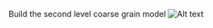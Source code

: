 Build the second level coarse grain model
![Alt text](https://github.com/wechyu88/SecondLevelCG.git/SecondLevel.png)
